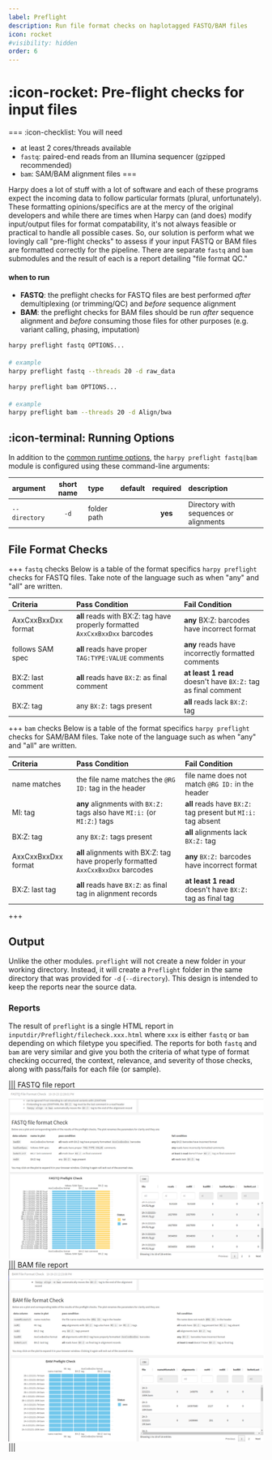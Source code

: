 ```yaml
---
label: Preflight
description: Run file format checks on haplotagged FASTQ/BAM files
icon: rocket
#visibility: hidden
order: 6
---
```


# :icon-rocket: Pre-flight checks for input files

===  :icon-checklist: You will need
- at least 2 cores/threads available
- `fastq`: paired-end reads from an Illumina sequencer (gzipped recommended)
- `bam`: SAM/BAM alignment files
===

Harpy does a lot of stuff with a lot of software and each of these programs expect the incoming data to follow particular formats (plural, unfortunately).
These formatting opinions/specifics are at the mercy of the original developers and while there are times when Harpy can (and does)
modify input/output files for format compatability, it's not always feasible or practical to handle all possible cases. So, our
solution is perform what we lovingly call "pre-flight checks" to assess if your input FASTQ or BAM files are formatted correctly
for the pipeline. There are separate `fastq` and `bam` submodules and the result of each is a report detailing "file format QC." 

#### when to run
- **FASTQ**: the preflight checks for FASTQ files are best performed _after_ demultiplexing (or trimming/QC) and _before_ sequence alignment
- **BAM**: the preflight checks for BAM files should be run _after_ sequence alignment and _before_ consuming those files for other purposes
(e.g. variant calling, phasing, imputation)


```bash fastq usage and example
harpy preflight fastq OPTIONS...

# example 
harpy preflight fastq --threads 20 -d raw_data
```

```bash bam usage and example
harpy preflight bam OPTIONS... 

# example
harpy preflight bam --threads 20 -d Align/bwa
```

## :icon-terminal: Running Options
In addition to the [common runtime options](/commonoptions.md), the `harpy preflight fastq|bam` module is configured using these command-line arguments:

| argument          | short name | type       | default | required | description                                                                          |
|:------------------|:----------:|:-----------|:-------:|:--------:|:-------------------------------------------------------------------------------------|
| `--directory`          |    `-d`    | folder path |         | **yes**  | Directory with sequences or alignments                                                              |

## File Format Checks

+++ `fastq` checks
Below is a table of the format specifics `harpy preflight` checks for FASTQ files. Take note
of the language such as when "any" and "all" are written.

| Criteria | Pass Condition | Fail Condition |
|:---|:---|:---|
|AxxCxxBxxDxx format| **all** reads with BX:Z: tag have properly formatted `AxxCxxBxxDxx` barcodes | **any** BX:Z: barcodes have incorrect format|
|follows SAM spec | **all** reads have proper `TAG:TYPE:VALUE` comments | **any** reads have incorrectly formatted comments|
|BX:Z: last comment | **all** reads have `BX:Z`: as final comment| **at least 1 read** doesn't have `BX:Z:` tag as final comment|
|BX:Z: tag | any `BX:Z:` tags present | **all** reads lack `BX:Z:` tag|

+++ `bam` checks
Below is a table of the format specifics `harpy preflight` checks for SAM/BAM files. Take note
of the language such as when "any" and "all" are written.

| Criteria | Pass Condition | Fail Condition |
|:---|:---|:---|
|name matches| the file name matches the `@RG ID:` tag in the header| file name does not match `@RG ID:` in the header|
|MI: tag| **any** alignments with `BX:Z:` tags also have `MI:i:` (or `MI:Z:`) tags| **all** reads have `BX:Z:` tag present but `MI:i:` tag absent|
|BX:Z: tag| any `BX:Z:` tags present| **all** alignments lack `BX:Z:` tag|
|AxxCxxBxxDxx format| **all** alignments with BX:Z: tag have properly formatted `AxxCxxBxxDxx` barcodes| **any** `BX:Z:` barcodes have incorrect format|
|BX:Z: last tag| **all** reads have `BX:Z`: as final tag in alignment records | **at least 1 read** doesn't have `BX:Z:` tag as final tag|

+++

## Output
Unlike the other modules. `preflight` will not create a new folder in your working directory. Instead, it will create 
a `Preflight` folder in the same directory that was provided for `-d` (`--directory`). This design is intended to keep
the reports near the source data.

### Reports
The result of `preflight` is a single HTML report in `inputdir/Preflight/filecheck.xxx.html` where `xxx` is either `fastq` or `bam`
depending on which filetype you specified. The reports for both `fastq` and `bam` are very similar and give you both the
criteria of what type of format checking occurred, the context, relevance, and severity of those checks, along with pass/fails for each
file (or sample).

||| FASTQ file report
![Preflight/filecheck.fastq.html](/static/report_preflightfastq.png)
||| BAM file report
![Preflight/filecheck.bam.html](/static/report_preflightbam.png)
|||
